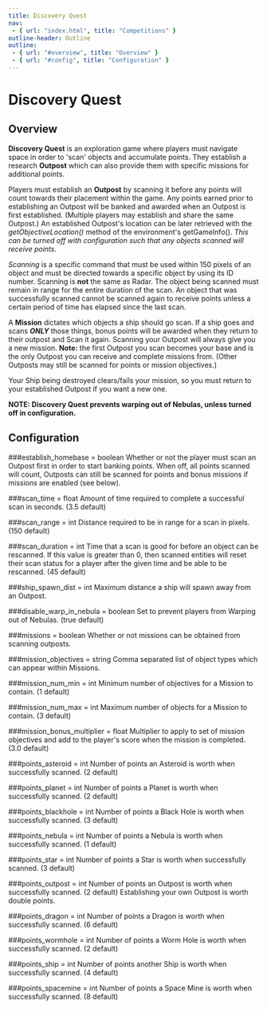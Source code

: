 ```yaml
---
title: Discovery Quest
nav:
 - { url: "index.html", title: "Competitions" }
outline-header: Outline
outline:
 - { url: "#overview", title: "Overview" }
 - { url: "#config", title: "Configuration" }
---
```


Discovery Quest
=============

<a name="overview"></a>Overview
-----------
**Discovery Quest** is an exploration game where players must navigate space in order to 'scan' objects and accumulate points.  They establish a research **Outpost** which can also provide them with specific missions for additional points.
 
Players must establish an **Outpost** by scanning it before any points will count towards their placement within the game.  Any points earned prior to establishing an Outpost will be banked and awarded when an Outpost is first established. (Multiple players may establish and share the same Outpost.)  An established Outpost's location can be later retrieved with the *getObjectiveLocation()* method of the environment's getGameInfo().  *This can be turned off with configuration such that any objects scanned will receive points.*

*Scanning* is a specific command that must be used within 150 pixels of an object and must be directed towards a specific object by using its ID number.  Scanning is **not** the same as Radar.  The object being scanned must remain in range for the entire duration of the scan.  An object that was successfully scanned cannot be scanned again to receive points unless a certain period of time has elapsed since the last scan.

A **Mission** dictates which objects a ship should go scan.  If a ship goes and scans ***ONLY*** those things, bonus points will be awarded when they return to their outpost and Scan it again.  Scanning your Outpost will always give you a new mission.  **Note:** the first Outpost you scan becomes your base and is the only Outpost you can receive and complete missions from.  (Other Outposts may still be scanned for points or mission objectives.)

Your Ship being destroyed clears/fails your mission, so you must return to your established Outpost if you want a new one.

**NOTE: Discovery Quest prevents warping out of Nebulas, unless turned off in configuration.**


<a name="config"></a>Configuration
-----------
###establish_homebase = boolean
Whether or not the player must scan an Outpost first in order to start banking points. When off, all points scanned will count, Outposts can still be scanned for points and bonus missions if missions are enabled (see below).

###scan_time = float
Amount of time required to complete a successful scan in seconds. (3.5 default)

###scan_range = int
Distance required to be in range for a scan in pixels. (150 default)

###scan_duration = int
Time that a scan is good for before an object can be rescanned.  If this value is greater than 0, then scanned entities will reset their scan status for a player after the given time and be able to be rescanned.  (45 default)

###ship_spawn_dist = int
Maximum distance a ship will spawn away from an Outpost.

###disable_warp_in_nebula = boolean
Set to prevent players from Warping out of Nebulas. (true default)

###missions = boolean
Whether or not missions can be obtained from scanning outposts.

###mission_objectives = string
Comma separated list of object types which can appear within Missions.

###mission_num_min = int
Minimum number of objectives for a Mission to contain. (1 default)

###mission_num_max = int
Maximum number of objects for a Mission to contain. (3 default)

###mission_bonus_multiplier = float
Multiplier to apply to set of mission objectives and add to the player's score when the mission is completed. (3.0 default)

###points_asteroid = int
Number of points an Asteroid is worth when successfully scanned. (2 default)

###points_planet = int
Number of points a Planet is worth when successfully scanned. (2 default)

###points_blackhole = int
Number of points a Black Hole is worth when successfully scanned. (3 default)

###points_nebula = int
Number of points a Nebula is worth when successfully scanned. (1 default)

###points_star = int
Number of points a Star is worth when successfully scanned. (3 default)

###points_outpost = int
Number of points an Outpost is worth when successfully scanned. (2 default)  Establishing your own Outpost is worth double points.

###points_dragon = int
Number of points a Dragon is worth when successfully scanned. (6 default)

###points_wormhole = int
Number of points a Worm Hole is worth when successfully scanned. (2 default)

###points_ship = int
Number of points another Ship is worth when successfully scanned. (4 default)

###points_spacemine = int
Number of points a Space Mine is worth when successfully scanned. (8 default)
